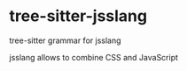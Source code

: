 # tree-sitter-jsslang
tree-sitter grammar for jsslang

jsslang allows to combine CSS and JavaScript
